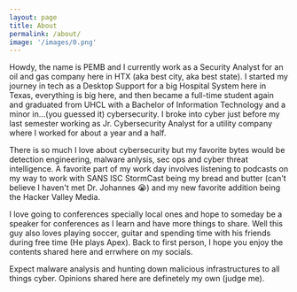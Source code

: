 ```yaml
---
layout: page
title: About
permalink: /about/
image: '/images/0.png'
---
```


Howdy, the name is PEMB and I currently work as a Security Analyst for an oil and gas company here in HTX (aka best city, aka best state).
I started my journey in tech as a Desktop Support for a big Hospital System here in Texas, everything is big here, and then became a full-time student again and graduated from UHCL with a Bachelor of Information Technology  and a minor in...(you guessed it) cybersecurity. I broke into cyber just before my last semester working as Jr. Cybersecurity Analyst for a utility company where I worked for about a year and a half.

There is so much I love about cybersecurity but my favorite bytes would be detection engineering, malware anlysis, sec ops and cyber threat intelligence. A favorite part of my work day involves listening to podcasts on my way to work with SANS ISC StormCast being my bread and butter (can't believe I haven't met Dr. Johannes 😭) and my new favorite addition being the Hacker Valley Media.

I love going to conferences specially local ones and hope to someday be a speaker for conferences as I learn and have more things to share. Well this guy also loves playing soccer, guitar and spending time with his friends during free time (He plays Apex). Back to first person, I hope you enjoy the contents shared here and errwhere on my socials.

Expect malware analysis and hunting down malicious infrastructures to all things cyber. Opinions shared here are definetely my own (judge me).

